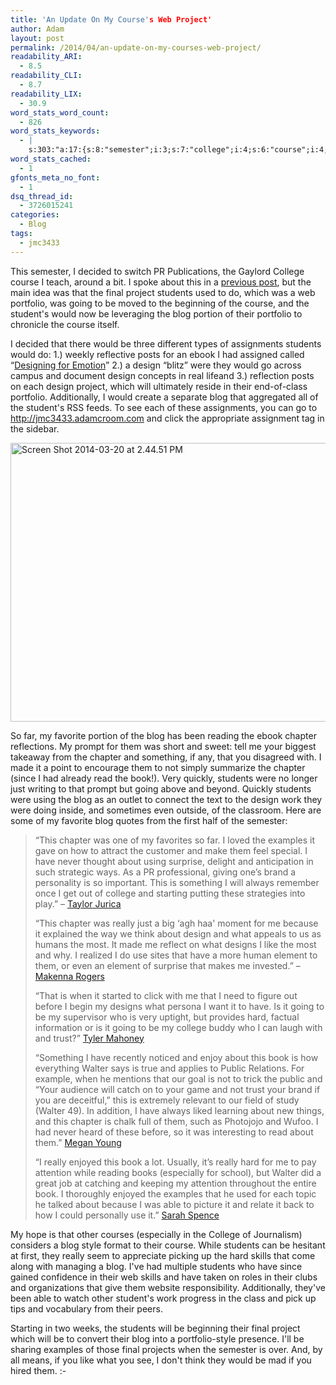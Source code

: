 ```yaml
---
title: 'An Update On My Course's Web Project'
author: Adam
layout: post
permalink: /2014/04/an-update-on-my-courses-web-project/
readability_ARI:
  - 8.5
readability_CLI:
  - 8.7
readability_LIX:
  - 30.9
word_stats_word_count:
  - 826
word_stats_keywords:
  - |
    s:303:"a:17:{s:8:"semester";i:3;s:7:"college";i:4;s:6:"course";i:4;s:5:"final";i:3;s:7:"project";i:3;s:8:"students";i:7;s:9:"portfolio";i:4;s:5:"going";i:4;s:9:"student's";i:3;s:4:"blog";i:8;s:6:"design";i:5;s:7:"chapter";i:6;s:4:"book";i:4;s:8:"examples";i:3;s:6:"really";i:4;s:4:"hard";i:3;s:6:"walter";i:3;}";
word_stats_cached:
  - 1
gfonts_meta_no_font:
  - 1
dsq_thread_id:
  - 3726015241
categories:
  - Blog
tags:
  - jmc3433
---
```

This semester, I decided to switch PR Publications, the Gaylord College course I teach, around a bit. I spoke about this in a [previous post][1], but the main idea was that the final project students used to do, which was a web portfolio, was going to be moved to the beginning of the course, and the student's would now be leveraging the blog portion of their portfolio to chronicle the course itself.

I decided that there would be three different types of assignments students would do: 1.) weekly reflective posts for an ebook I had assigned called &#8220;[Designing for Emotion][2]&#8221; 2.) a design &#8220;blitz&#8221; were they would go across campus and document design concepts in real lifeand 3.) reflection posts on each design project, which will ultimately reside in their end-of-class portfolio. Additionally, I would create a separate blog that aggregated all of the student's RSS feeds. To see each of these assignments, you can go to <http://jmc3433.adamcroom.com> and click the appropriate assignment tag in the sidebar.

<img class="alignnone size-large wp-image-185" alt="Screen Shot 2014-03-20 at 2.44.51 PM" src="http://adamcroom.com/wp-content/uploads/2014/03/Screen-Shot-2014-03-20-at-2.44.51-PM-1024x715.png" width="640" height="446" />

So far, my favorite portion of the blog has been reading the ebook chapter reflections. My prompt for them was short and sweet: tell me your biggest takeaway from the chapter and something, if any, that you disagreed with. I made it a point to encourage them to not simply summarize the chapter (since I had already read the book!). Very quickly, students were no longer just writing to that prompt but going above and beyond. Quickly students were using the blog as an outlet to connect the text to the design work they were doing inside, and sometimes even outside, of the classroom. Here are some of my favorite blog quotes from the first half of the semester:

> “This chapter was one of my favorites so far. I loved the examples it gave on how to attract the customer and make them feel special. I have never thought about using surprise, delight and anticipation in such strategic ways. As a PR professional, giving one’s brand a personality is so important. This is something I will always remember once I get out of college and starting putting these strategies into play.” &#8211; [Taylor Jurica][3]
>
> “This chapter was really just a big &#8216;agh haa' moment for me because it explained the way we think about design and what appeals to us as humans the most. It made me reflect on what designs I like the most and why. I realized I do use sites that have a more human element to them, or even an element of surprise that makes me invested.&#8221; &#8211; [Makenna Rogers][4]
>
> “That is when it started to click with me that I need to figure out before I begin my designs what persona I want it to have. Is it going to be my supervisor who is very uptight, but provides hard, factual information or is it going to be my college buddy who I can laugh with and trust?” [Tyler Mahoney][5]
>
> “Something I have recently noticed and enjoy about this book is how everything Walter says is true and applies to Public Relations. For example, when he mentions that our goal is not to trick the public and “Your audience will catch on to your game and not trust your brand if you are deceitful,” this is extremely relevant to our field of study (Walter 49). In addition, I have always liked learning about new things, and this chapter is chalk full of them, such as Photojojo and Wufoo. I had never heard of these before, so it was interesting to read about them.” [Megan Young][6]
>
> &#8220;I really enjoyed this book a lot. Usually, it’s really hard for me to pay attention while reading books (especially for school), but Walter did a great job at catching and keeping my attention throughout the entire book. I thoroughly enjoyed the examples that he used for each topic he talked about because I was able to picture it and relate it back to how I could personally use it.&#8221; [Sarah Spence][7]

My hope is that other courses (especially in the College of Journalism) considers a blog style format to their course. While students can be hesitant at first, they really seem to appreciate picking up the hard skills that come along with managing a blog. I've had multiple students who have since gained confidence in their web skills and have taken on roles in their clubs and organizations that give them website responsibility. Additionally, they've been able to watch other student's work progress in the class and pick up tips and vocabulary from their peers.

Starting in two weeks, the students will be beginning their final project which will be to convert their blog into a portfolio-style presence. I'll be sharing examples of those final projects when the semester is over. And, by all means, if you like what you see, I don't think they would be mad if you hired them. <img src="http://adamcroom.com/wp-includes/images/smilies/simple-smile.png" alt=":-)" class="wp-smiley" style="height: 1em; max-height: 1em;" />

 [1]: http://adamcroom.com/2014/01/follow-along-with-my-students-work-this-semester/
 [2]: http://www.abookapart.com/products/designing-for-emotion
 [3]: http://taylorjurica.com/?p=26
 [4]: http://makennarogers.com/?p=23
 [5]: http://tmmahoney.com/?p=25
 [6]: http://meganmyoung.com/?p=41
 [7]: http://sarahjspence.com/?p=40
